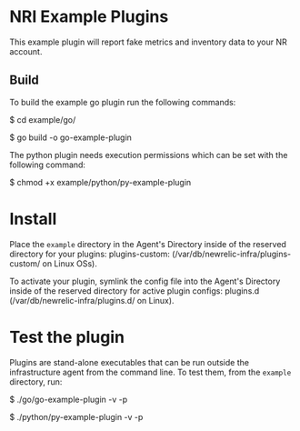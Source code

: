 # NRI Example Plugins

This example plugin will report fake metrics and inventory data to your NR account.

## Build

To build the example go plugin run the following commands:

$ cd example/go/

$ go build -o go-example-plugin

The python plugin needs execution permissions which can be set with the following command:

$ chmod +x example/python/py-example-plugin

# Install

Place the `example` directory in the Agent's Directory inside of the reserved directory for your plugins: plugins-custom: (/var/db/newrelic-infra/plugins-custom/ on Linux OSs).

To activate your plugin, symlink the config file into the Agent's Directory inside of the reserved directory for active plugin configs: plugins.d (/var/db/newrelic-infra/plugins.d/ on Linux).

# Test the plugin

Plugins are stand-alone executables that can be run outside the infrastructure agent from the command line. To test them, from the `example` directory, run:

$ ./go/go-example-plugin -v -p

$ ./python/py-example-plugin -v -p
